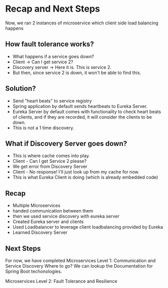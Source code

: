 # Recap and Next Steps

Now, we ran 2 instances of microservice which client side load balancing happens

## How fault tolerance works?
- What happens if a service goes down?
- Client -> Can I get service 2? 
- Discovery server -> Here it is. This is service 2.
- But then, since service 2 is down, it won't be able to find this.

## Solution?
- Send "heart beats" to service registry
- Spring application by default sends heartbeats to Eureka Server.
- Eureka Server by default comes with functionality to check heart beats of clients, and if they are recorded, it will consider the clients to be down.
- This is not a 1 time discovery.

## What if Discovery Server goes down?
- This is where cache comes into play.
- Client - Can I get Service 2 please? 
- We get error from Discovery Server
- Client - No response! I'll just look up from my cache for now.
- This is what Eureka Client is doing (which is already embedded code)

## Recap
- Multiple Microservices
- handed communication between them
- then we used service discovery with eureka server
- Created Eureka server and clients
- Used Loadbalancer to leverage client loadbalancing provided by Eureka
- Learned Discovery Server

## Next Steps
For now, we have completed Microservices Level 1: Communication and Service Discovery
Where to go?
We can lookup the Documentation for Spring Boot techonologies.

Microservices Level 2:
Fault Tolerance and Resilience
